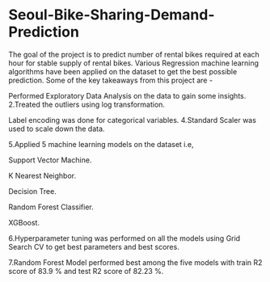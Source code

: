 # Seoul-Bike-Sharing-Demand-Prediction
The goal of the project is to predict number of rental bikes required at each hour for stable supply of rental bikes. Various Regression machine learning algorithms have been applied on the dataset to get the best possible prediction. Some of the key takeaways from this project are -

Performed Exploratory Data Analysis on the data to gain some insights.
2.Treated the outliers using log transformation.

Label encoding was done for categorical variables.
4.Standard Scaler was used to scale down the data.

5.Applied 5 machine learning models on the dataset i.e,

Support Vector Machine.

K Nearest Neighbor.

Decision Tree.

Random Forest Classifier.

XGBoost.

6.Hyperparameter tuning was performed on all the models using Grid Search CV to get best parameters and best scores.

7.Random Forest Model performed best among the five models with train R2 score of 83.9 % and test R2 score of 82.23 %.
